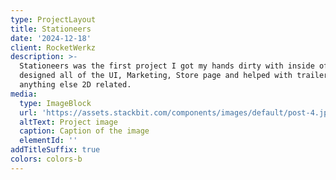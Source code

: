 ```yaml
---
type: ProjectLayout
title: Stationeers
date: '2024-12-18'
client: RocketWerkz
description: >-
  Stationeers was the first project I got my hands dirty with inside of Unity. I
  designed all of the UI, Marketing, Store page and helped with trailers and
  anything else 2D related.
media:
  type: ImageBlock
  url: 'https://assets.stackbit.com/components/images/default/post-4.jpeg'
  altText: Project image
  caption: Caption of the image
  elementId: ''
addTitleSuffix: true
colors: colors-b
---
```

